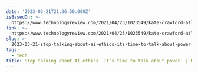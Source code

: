 ```yaml
---
date: '2023-03-21T21:36:50.000Z'
isBasedOn: >-
  https://www.technologyreview.com/2021/04/23/1023549/kate-crawford-atlas-of-ai-review/?utm_source=firefox_pocket_save_button&utm_campaign=pocket-newtab-spocs-cache-rollout&utm_content=rollout
link: >-
  https://www.technologyreview.com/2021/04/23/1023549/kate-crawford-atlas-of-ai-review/?utm_source=firefox_pocket_save_button&utm_campaign=pocket-newtab-spocs-cache-rollout&utm_content=rollout
slug: >-
  2023-03-21-stop-talking-about-ai-ethics-its-time-to-talk-about-power-or-mit-technolo
tags:
  - tech
title: Stop talking about AI ethics. It’s time to talk about power. | MIT Technolo
---
```


